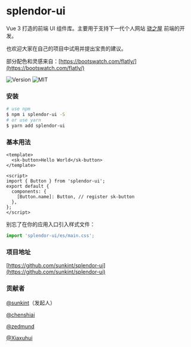 # splendor-ui

Vue 3 打造的前端 UI 组件库。主要用于支持下一代个人网站 [骁之屋](https://www.ybusad.com/) 前端的开发。

也欢迎大家在自己的项目中试用并提出宝贵的建议。

部分配色和灵感来自：[https://bootswatch.com/flatly/](https://bootswatch.com/flatly/)

![Version](https://img.shields.io/npm/v/splendor-ui.svg?style=flat-square) ![MIT](https://img.shields.io/badge/license-MIT-green)

### 安装

```bash
# use npm
$ npm i splendor-ui -S
# or use yarn
$ yarn add splendor-ui
```

### 基本用法

```vue
<template>
  <sk-button>Hello World</sk-button>
</template>

<script>
import { Button } from 'splendor-ui';
export default {
  components: {
    [Button.name]: Button, // register sk-button
  },
};
</script>
```

别忘了在你的应用入口引入样式文件：

```js
import 'splendor-ui/es/main.css';
```

### 项目地址

[https://github.com/sunkint/splendor-ui](https://github.com/sunkint/splendor-ui)

### 贡献者

[@sunkint](https://github.com/sunkint)（发起人）

[@chenshiai](https://github.com/chenshiai)

[@zedmund](https://github.com/zedmund)

[@Xiaxuhui](https://github.com/Xiaxuhui)
